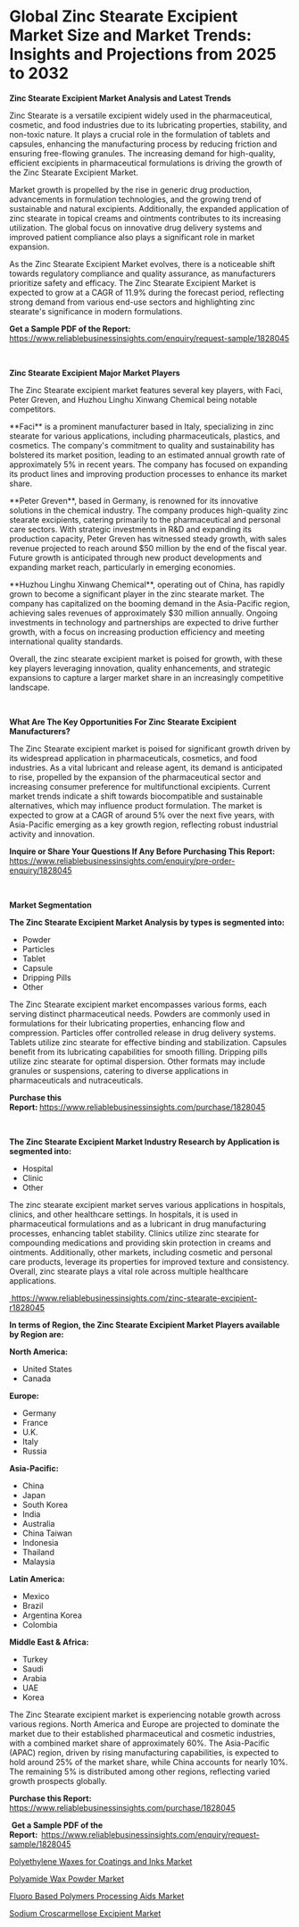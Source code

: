<p><h1>Global Zinc Stearate Excipient Market Size and Market Trends: Insights and Projections from 2025 to 2032</h1></p><p><strong>Zinc Stearate Excipient Market Analysis and Latest Trends</strong></p>
<p><p>Zinc Stearate is a versatile excipient widely used in the pharmaceutical, cosmetic, and food industries due to its lubricating properties, stability, and non-toxic nature. It plays a crucial role in the formulation of tablets and capsules, enhancing the manufacturing process by reducing friction and ensuring free-flowing granules. The increasing demand for high-quality, efficient excipients in pharmaceutical formulations is driving the growth of the Zinc Stearate Excipient Market.</p><p>Market growth is propelled by the rise in generic drug production, advancements in formulation technologies, and the growing trend of sustainable and natural excipients. Additionally, the expanded application of zinc stearate in topical creams and ointments contributes to its increasing utilization. The global focus on innovative drug delivery systems and improved patient compliance also plays a significant role in market expansion.</p><p>As the Zinc Stearate Excipient Market evolves, there is a noticeable shift towards regulatory compliance and quality assurance, as manufacturers prioritize safety and efficacy. The Zinc Stearate Excipient Market is expected to grow at a CAGR of 11.9% during the forecast period, reflecting strong demand from various end-use sectors and highlighting zinc stearate's significance in modern formulations.</p></p>
<p><strong>Get a Sample PDF of the Report:&nbsp;</strong> <a href="https://www.reliablebusinessinsights.com/enquiry/request-sample/1828045?utm_campaign=62&utm_medium=2&utm_source=Github&utm_content=ia&utm_term=03022025&utm_id=zinc-stearate-excipient">https://www.reliablebusinessinsights.com/enquiry/request-sample/1828045</a></p>
<p>&nbsp;</p>
<p><strong>Zinc Stearate Excipient Major Market Players</strong></p>
<p><p>The Zinc Stearate excipient market features several key players, with Faci, Peter Greven, and Huzhou Linghu Xinwang Chemical being notable competitors. </p><p>**Faci** is a prominent manufacturer based in Italy, specializing in zinc stearate for various applications, including pharmaceuticals, plastics, and cosmetics. The company's commitment to quality and sustainability has bolstered its market position, leading to an estimated annual growth rate of approximately 5% in recent years. The company has focused on expanding its product lines and improving production processes to enhance its market share.</p><p>**Peter Greven**, based in Germany, is renowned for its innovative solutions in the chemical industry. The company produces high-quality zinc stearate excipients, catering primarily to the pharmaceutical and personal care sectors. With strategic investments in R&D and expanding its production capacity, Peter Greven has witnessed steady growth, with sales revenue projected to reach around $50 million by the end of the fiscal year. Future growth is anticipated through new product developments and expanding market reach, particularly in emerging economies.</p><p>**Huzhou Linghu Xinwang Chemical**, operating out of China, has rapidly grown to become a significant player in the zinc stearate market. The company has capitalized on the booming demand in the Asia-Pacific region, achieving sales revenues of approximately $30 million annually. Ongoing investments in technology and partnerships are expected to drive further growth, with a focus on increasing production efficiency and meeting international quality standards.</p><p>Overall, the zinc stearate excipient market is poised for growth, with these key players leveraging innovation, quality enhancements, and strategic expansions to capture a larger market share in an increasingly competitive landscape.</p></p>
<p>&nbsp;</p>
<p><strong>What Are The Key Opportunities For Zinc Stearate Excipient Manufacturers?</strong></p>
<p><p>The Zinc Stearate excipient market is poised for significant growth driven by its widespread application in pharmaceuticals, cosmetics, and food industries. As a vital lubricant and release agent, its demand is anticipated to rise, propelled by the expansion of the pharmaceutical sector and increasing consumer preference for multifunctional excipients. Current market trends indicate a shift towards biocompatible and sustainable alternatives, which may influence product formulation. The market is expected to grow at a CAGR of around 5% over the next five years, with Asia-Pacific emerging as a key growth region, reflecting robust industrial activity and innovation.</p></p>
<p><strong>Inquire or Share Your Questions If Any Before Purchasing This Report:</strong> <a href="https://www.reliablebusinessinsights.com/enquiry/pre-order-enquiry/1828045?utm_campaign=62&utm_medium=2&utm_source=Github&utm_content=ia&utm_term=03022025&utm_id=zinc-stearate-excipient">https://www.reliablebusinessinsights.com/enquiry/pre-order-enquiry/1828045</a></p>
<p>&nbsp;</p>
<p><strong>Market Segmentation</strong></p>
<p><strong>The Zinc Stearate Excipient Market Analysis by types is segmented into:</strong></p>
<p><ul><li>Powder</li><li>Particles</li><li>Tablet</li><li>Capsule</li><li>Dripping Pills</li><li>Other</li></ul></p>
<p><p>The Zinc Stearate excipient market encompasses various forms, each serving distinct pharmaceutical needs. Powders are commonly used in formulations for their lubricating properties, enhancing flow and compression. Particles offer controlled release in drug delivery systems. Tablets utilize zinc stearate for effective binding and stabilization. Capsules benefit from its lubricating capabilities for smooth filling. Dripping pills utilize zinc stearate for optimal dispersion. Other formats may include granules or suspensions, catering to diverse applications in pharmaceuticals and nutraceuticals.</p></p>
<p><strong>Purchase this Report:&nbsp;</strong><a href="https://www.reliablebusinessinsights.com/purchase/1828045?utm_campaign=62&utm_medium=2&utm_source=Github&utm_content=ia&utm_term=03022025&utm_id=zinc-stearate-excipient">https://www.reliablebusinessinsights.com/purchase/1828045</a></p>
<p>&nbsp;</p>
<p><strong>The Zinc Stearate Excipient Market Industry Research by Application is segmented into:</strong></p>
<p><ul><li>Hospital</li><li>Clinic</li><li>Other</li></ul></p>
<p><p>The zinc stearate excipient market serves various applications in hospitals, clinics, and other healthcare settings. In hospitals, it is used in pharmaceutical formulations and as a lubricant in drug manufacturing processes, enhancing tablet stability. Clinics utilize zinc stearate for compounding medications and providing skin protection in creams and ointments. Additionally, other markets, including cosmetic and personal care products, leverage its properties for improved texture and consistency. Overall, zinc stearate plays a vital role across multiple healthcare applications.</p></p>
<p><a href="https://www.reliablebusinessinsights.com/zinc-stearate-excipient-r1828045?utm_campaign=62&utm_medium=2&utm_source=Github&utm_content=ia&utm_term=03022025&utm_id=zinc-stearate-excipient">&nbsp;https://www.reliablebusinessinsights.com/zinc-stearate-excipient-r1828045</a></p>
<p><strong>In terms of Region, the Zinc Stearate Excipient Market Players available by Region are:</strong></p>
<p>
    <p> <strong> North America: </strong>
        <ul>
            <li>United States</li>
            <li>Canada</li>
        </ul>
        </p> 
    <p> <strong> Europe: </strong>
        <ul>
            <li>Germany</li>
            <li>France</li>
            <li>U.K.</li>
            <li>Italy</li>
            <li>Russia</li>
        </ul>
        </p> 
    <p> <strong> Asia-Pacific: </strong>
        <ul>
            <li>China</li>
            <li>Japan</li>
            <li>South Korea</li>
            <li>India</li>
            <li>Australia</li>
            <li>China Taiwan</li>
            <li>Indonesia</li>
            <li>Thailand</li>
            <li>Malaysia</li>
        </ul>
        </p> 
    <p> <strong> Latin America: </strong>
        <ul>
            <li>Mexico</li>
            <li>Brazil</li>
            <li>Argentina Korea</li>
            <li>Colombia</li>
        </ul>
        </p> 
    <p> <strong> Middle East & Africa: </strong>
        <ul>
            <li>Turkey</li>
            <li>Saudi</li>
            <li>Arabia</li>
            <li>UAE</li>
            <li>Korea</li>
        </ul>
    </p>
    </p>
<p><p>The Zinc Stearate excipient market is experiencing notable growth across various regions. North America and Europe are projected to dominate the market due to their established pharmaceutical and cosmetic industries, with a combined market share of approximately 60%. The Asia-Pacific (APAC) region, driven by rising manufacturing capabilities, is expected to hold around 25% of the market share, while China accounts for nearly 10%. The remaining 5% is distributed among other regions, reflecting varied growth prospects globally.</p></p>
<p><strong>Purchase this Report: </strong><a href="https://www.reliablebusinessinsights.com/purchase/1828045?utm_campaign=62&utm_medium=2&utm_source=Github&utm_content=ia&utm_term=03022025&utm_id=zinc-stearate-excipient">https://www.reliablebusinessinsights.com/purchase/1828045</a></p>
<p>&nbsp;<strong>Get a Sample PDF of the Report:&nbsp;&nbsp;</strong><a href="https://www.reliablebusinessinsights.com/enquiry/request-sample/1828045?utm_campaign=62&utm_medium=2&utm_source=Github&utm_content=ia&utm_term=03022025&utm_id=zinc-stearate-excipient">https://www.reliablebusinessinsights.com/enquiry/request-sample/1828045</a></p>
<p><strong></strong></p>
<p><p><a href="https://github.com/ezahdyre/Market-Research-Report-List-1/blob/main/polyethylene-waxes-for-coatings-and-inks-market.md?utm_campaign=62&utm_medium=2&utm_source=Github&utm_content=ia&utm_term=03022025&utm_id=zinc-stearate-excipient">Polyethylene Waxes for Coatings and Inks Market</a></p><p><a href="https://github.com/verikaahova/Market-Research-Report-List-1/blob/main/polyamide-wax-powder-market.md?utm_campaign=62&utm_medium=2&utm_source=Github&utm_content=ia&utm_term=03022025&utm_id=zinc-stearate-excipient">Polyamide Wax Powder Market</a></p><p><a href="https://github.com/kaqiewan/Market-Research-Report-List-1/blob/main/fluoro-based-polymers-processing-aids-market.md?utm_campaign=62&utm_medium=2&utm_source=Github&utm_content=ia&utm_term=03022025&utm_id=zinc-stearate-excipient">Fluoro Based Polymers Processing Aids Market</a></p><p><a href="https://github.com/taxyevgwlle/Market-Research-Report-List-1/blob/main/sodium-croscarmellose-excipient-market.md?utm_campaign=62&utm_medium=2&utm_source=Github&utm_content=ia&utm_term=03022025&utm_id=zinc-stearate-excipient">Sodium Croscarmellose Excipient Market</a></p></p>